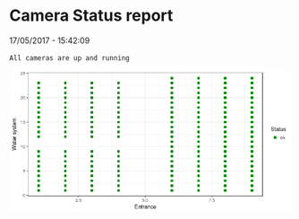 Camera Status report
================
17/05/2017 - 15:42:09

    All cameras are up and running

![](camreport_files/figure-markdown_github/unnamed-chunk-2-1.png)

